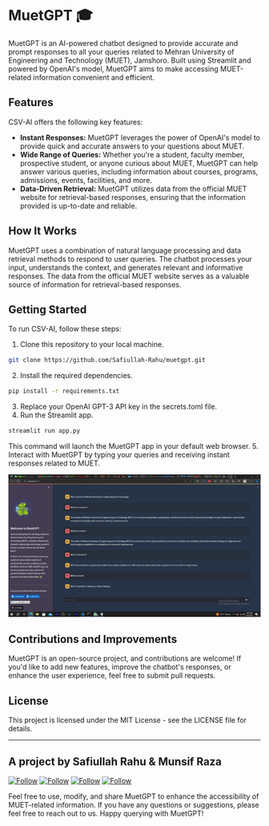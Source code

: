 # MuetGPT 🎓

MuetGPT is an AI-powered chatbot designed to provide accurate and prompt responses to all your queries related to Mehran University of Engineering and Technology (MUET), Jamshoro. Built using Streamlit and powered by OpenAI's model, MuetGPT aims to make accessing MUET-related information convenient and efficient.

## Features

CSV-AI offers the following key features:

- **Instant Responses:** MuetGPT leverages the power of OpenAI's model to provide quick and accurate answers to your questions about MUET.
- **Wide Range of Queries:** Whether you're a student, faculty member, prospective student, or anyone curious about MUET, MuetGPT can help answer various queries, including information about courses, programs, admissions, events, facilities, and more.
- **Data-Driven Retrieval:** MuetGPT utilizes data from the official MUET website for retrieval-based responses, ensuring that the information provided is up-to-date and reliable.

## How It Works
MuetGPT uses a combination of natural language processing and data retrieval methods to respond to user queries. The chatbot processes your input, understands the context, and generates relevant and informative responses. The data from the official MUET website serves as a valuable source of information for retrieval-based responses.

## Getting Started

To run CSV-AI, follow these steps:

1. Clone this repository to your local machine.

```bash
git clone https://github.com/Safiullah-Rahu/muetgpt.git
```
2. Install the required dependencies.
```bash 
pip install -r requirements.txt
```
3. Replace your OpenAI GPT-3 API key in the secrets.toml file.
4. Run the Streamlit app.
```bash 
streamlit run app.py
```
This command will launch the MuetGPT app in your default web browser. 
5. Interact with MuetGPT by typing your queries and receiving instant responses related to MUET.

<img src="muetgpt.jpg" alt="App Homepage">

## Contributions and Improvements
MuetGPT is an open-source project, and contributions are welcome! If you'd like to add new features, improve the chatbot's responses, or enhance the user experience, feel free to submit pull requests.

## License
This project is licensed under the MIT License - see the LICENSE file for details.

---
## **A project by Safiullah Rahu & Munsif Raza**
[![Follow](https://img.shields.io/badge/LinkedIn-0A66C2.svg?style=for-the-badge&logo=LinkedIn&logoColor=white)](https://www.linkedin.com/in/safiullahrahu/)
[![Follow](https://img.shields.io/badge/LinkedIn-0A66C2.svg?style=for-the-badge&logo=LinkedIn&logoColor=white)](https://www.linkedin.com/in/munsifraza/)
[![Follow](https://img.shields.io/twitter/follow/safiullah_rahu?style=social)](https://www.twitter.com/safiullah_rahu)
[![Follow](https://img.shields.io/badge/GitHub-181717.svg?style=for-the-badge&logo=GitHub&logoColor=white)](https://github.com/Safiullah-Rahu)

Feel free to use, modify, and share MuetGPT to enhance the accessibility of MUET-related information. If you have any questions or suggestions, please feel free to reach out to us. Happy querying with MuetGPT!
